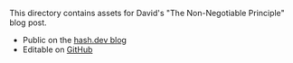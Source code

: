 This directory contains assets for David's "The Non-Negotiable Principle" blog post.

- Public on the [hash.dev blog](https://hash.dev/blog/one-principle)
- Editable on [GitHub](https://github.com/hashintel/hash/blob/main/apps/hashdotdev/src/_pages/blog/0003_one-principle.mdx)
